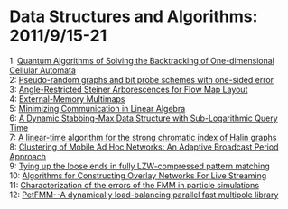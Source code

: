 # Data Structures and Algorithms: 2011/9/15-21  
1: [Quantum Algorithms of Solving the Backtracking of One-dimensional  Cellular Automata](https://doi.org/10.48550/arXiv.1109.2998)  
2: [Pseudo-random graphs and bit probe schemes with one-sided error](https://doi.org/10.48550/arXiv.1102.5538)  
3: [Angle-Restricted Steiner Arborescences for Flow Map Layout](https://doi.org/10.48550/arXiv.1109.3316)  
4: [External-Memory Multimaps](https://doi.org/10.48550/arXiv.1104.5533)  
5: [Minimizing Communication in Linear Algebra](https://doi.org/10.48550/arXiv.0905.2485)  
6: [A Dynamic Stabbing-Max Data Structure with Sub-Logarithmic Query Time](https://doi.org/10.48550/arXiv.1109.3890)  
7: [A linear-time algorithm for the strong chromatic index of Halin graphs](https://doi.org/10.48550/arXiv.1109.3934)  
8: [Clustering of Mobile Ad Hoc Networks: An Adaptive Broadcast Period  Approach](https://doi.org/10.48550/arXiv.1109.3987)  
9: [Tying up the loose ends in fully LZW-compressed pattern matching](https://doi.org/10.48550/arXiv.1109.4034)  
10: [Algorithms for Constructing Overlay Networks For Live Streaming](https://doi.org/10.48550/arXiv.1109.4114)  
11: [Characterization of the errors of the FMM in particle simulations](https://doi.org/10.48550/arXiv.0809.1810)  
12: [PetFMM--A dynamically load-balancing parallel fast multipole library](https://doi.org/10.48550/arXiv.0905.2637)  